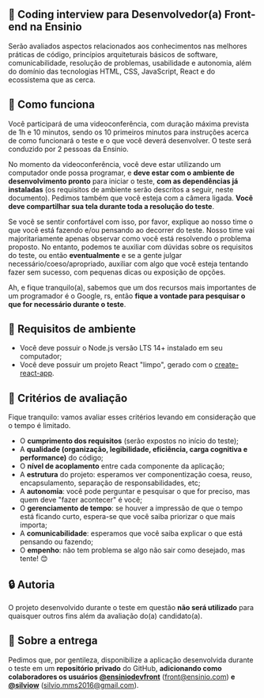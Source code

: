 ## :rocket: Coding interview para Desenvolvedor(a) Front-end na Ensinio

Serão avaliados aspectos relacionados aos conhecimentos nas melhores práticas de código, princípios arquiteturais básicos de software, comunicabilidade, resolução de problemas, usabilidade e autonomia, além do domínio das tecnologias HTML, CSS, JavaScript, React e do ecossistema que as cerca.

## :eyes: Como funciona

Você participará de uma videoconferência, com duração máxima prevista de 1h e 10 minutos, sendo os 10 primeiros minutos para instruções acerca de como funcionará o teste e o que você deverá desenvolver. O teste será conduzido por 2 pessoas da Ensinio.

No momento da videoconferência, você deve estar utilizando um computador onde possa programar, e **deve estar com o ambiente de desenvolvimento pronto** para iniciar o teste, **com as dependências já instaladas** (os requisitos de ambiente serão descritos a seguir, neste documento). Pedimos também que você esteja com a câmera ligada. **Você deve compartilhar sua tela durante toda a resolução do teste**.

Se você se sentir confortável com isso, por favor, explique ao nosso time o que você está fazendo e/ou pensando ao decorrer do teste. Nosso time vai majoritariamente apenas observar como você está resolvendo o problema proposto. No entanto, podemos te auxiliar com dúvidas sobre os requisitos do teste, ou então **eventualmente** e se a gente julgar necessário/coeso/apropriado, auxiliar com algo que você esteja tentando fazer sem sucesso, com pequenas dicas ou exposição de opções.

Ah, e fique tranquilo(a), sabemos que um dos recursos mais importantes de um programador é o Google, rs, então **fique a vontade para pesquisar o que for necessário durante o teste**.

## :dart: Requisitos de ambiente

- Você deve possuir o Node.js versão LTS 14+ instalado em seu computador;
- Você deve possuir um projeto React "limpo", gerado com o [create-react-app](https://create-react-app.dev/docs/getting-started/).

## :page_facing_up: Critérios de avaliação

Fique tranquilo: vamos avaliar esses critérios levando em consideração que o tempo é limitado.

- O **cumprimento dos requisitos** (serão expostos no início do teste);
- A **qualidade (organização, legibilidade, eficiência, carga cognitiva e performance)** do código;
- O **nível de acoplamento** entre cada componente da aplicação;
- A **estrutura** do projeto: esperamos ver componentização coesa, reuso, encapsulamento, separação de responsabilidades, etc;
- A **autonomia**: você pode perguntar e pesquisar o que for preciso, mas quem deve "fazer acontecer" é você;
- O **gerenciamento de tempo**: se houver a impressão de que o tempo está ficando curto, espera-se que você saiba priorizar o que mais importa;
- A **comunicabilidade**: esperamos que você saiba explicar o que está pensando ou fazendo;
- O **empenho**: não tem problema se algo não sair como desejado, mas tente! :blush:

## :lock: Autoria

O projeto desenvolvido durante o teste em questão **não será utilizado** para quaisquer outros fins além da avaliação do(a) candidato(a).

## :email: Sobre a entrega

Pedimos que, por gentileza, disponibilize a aplicação desenvolvida durante o teste em um  **repositório privado** do GitHub, **adicionando como colaboradores os usuários [@ensiniodevfront](https://github.com/ensiniodevfront)** (front@ensinio.com) **e [@silviow](https://github.com/silviow)** (silvio.mms2016@gmail.com).
